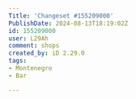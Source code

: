 ```yaml
---
Title: 'Changeset #155209000'
PublishDate: 2024-08-13T18:19:02Z
id: 155209000
user: L29Ah
comment: shops
created_by: iD 2.29.0
tags:
- Montenegro
- Bar

---
```

